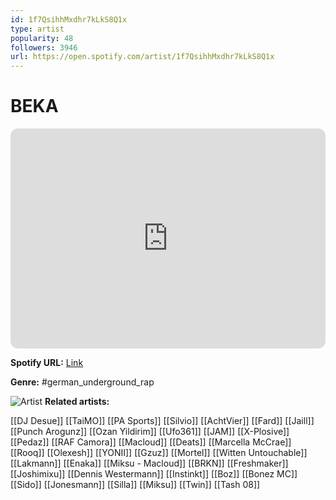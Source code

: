 ```yaml
---
id: 1f7QsihhMxdhr7kLkS8Q1x
type: artist
popularity: 48
followers: 3946
url: https://open.spotify.com/artist/1f7QsihhMxdhr7kLkS8Q1x
---
```

# BEKA

<iframe style="border-radius:12px" src="https://open.spotify.com/embed/artist/1f7QsihhMxdhr7kLkS8Q1x" width="100%" height="352" frameBorder="0" allowfullscreen="" allow="autoplay; clipboard-write; encrypted-media; fullscreen; picture-in-picture" loading="lazy"></iframe>

**Spotify URL:** [Link](https://open.spotify.com/artist/1f7QsihhMxdhr7kLkS8Q1x)

**Genre:**  #german_underground_rap

![Artist](https://i.scdn.co/image/ab6761610000e5eb5d1f8d6b630b6d273952c439)
**Related artists:**

[[DJ Desue]]
[[TaiMO]]
[[PA Sports]]
[[Silvio]]
[[AchtVier]]
[[Fard]]
[[Jaill]]
[[Punch Arogunz]]
[[Ozan Yildirim]]
[[Ufo361]]
[[JAM]]
[[X-Plosive]]
[[Pedaz]]
[[RAF Camora]]
[[Macloud]]
[[Deats]]
[[Marcella McCrae]]
[[Rooq]]
[[Olexesh]]
[[YONII]]
[[Gzuz]]
[[Mortel]]
[[Witten Untouchable]]
[[Lakmann]]
[[Enaka]]
[[Miksu - Macloud]]
[[BRKN]]
[[Freshmaker]]
[[Joshimixu]]
[[Dennis Westermann]]
[[Instinkt]]
[[Boz]]
[[Bonez MC]]
[[Sido]]
[[Jonesmann]]
[[Silla]]
[[Miksu]]
[[Twin]]
[[Tash 08]]
